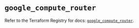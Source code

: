 # `google_compute_router`

Refer to the Terraform Registry for docs: [`google_compute_router`](https://registry.terraform.io/providers/hashicorp/google-beta/5.29.1/docs/resources/google_compute_router).
